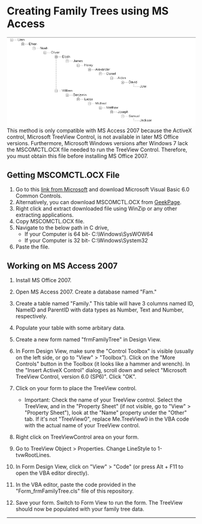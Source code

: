 # Creating Family Trees using MS Access
![Family Tree Image](/FamilyTree_Sample.png "This is how the family tree looks!")
This method is only compatible with MS Access 2007 because the ActiveX control, Microsoft TreeView Control, is not available in later MS Office versions. Furthermore, Microsoft Windows versions after Windows 7 lack the MSCOMCTL.OCX file needed to run the TreeView Control. Therefore, you must obtain this file before installing MS Office 2007.

## Getting MSCOMCTL.OCX File
1. Go to this [link from Microsoft](https://www.microsoft.com/en-us/download/details.aspx?id=10019) and download Microsoft Visual Basic 6.0 Common Controls.
2. Alternatively, you can download MSCOMCTL.OCX from [GeekPage](https://thegeekpage.com/wp-content/uploads/2020/05/mscomctl.zip).
3. Right click and extract downloaded file using WinZip or any other extracting applications.
4. Copy MSCOMCTL.OCX file.
5. Navigate to the below path in C drive,
   - If your Computer is 64 bit- C:\Windows\SysWOW64
   - If your Computer is 32 bit- C:\Windows\System32
6. Paste the file.

## Working on MS Access 2007
01. Install MS Office 2007.
02. Open MS Access 2007. Create a database named "Fam."
03. Create a table named "Family." This table will have 3 columns named ID, NameID and ParentID with data types as Number, Text and Number, respectively.
04. Populate your table with some arbitary data.
05. Create a new form named "frmFamilyTree" in Design View.
06. In Form Design View, make sure the "Control Toolbox" is visible (usually on the left side, or go to "View" > "Toolbox"). Click on the "More Controls" button in the Toolbox (it looks like a hammer and wrench). In the "Insert ActiveX Control" dialog, scroll down and select "Microsoft TreeView Control, version 6.0 (SP6)". Click "OK".

07. Click on your form to place the TreeView control.
    - Important: Check the name of your TreeView control. Select the TreeView, and in the "Property Sheet" (if not visible, go to "View" > "Property Sheet"), look at the "Name" property under the "Other" tab.  If it's not "TreeView0", replace Me.TreeView0 in the VBA code with the actual name of your TreeView control.

08. Right click on TreeViewControl area on your form.
09. Go to TreeView Object > Properties. Change LineStyle to 1-tvwRootLines.
10. In Form Design View, click on "View" > "Code" (or press Alt + F11 to open the VBA editor directly).
11. In the VBA editor, paste the code provided in the "Form_frmFamilyTree.cls" file of this repository.
12. Save your form. Switch to Form View to run the form. The TreeView should now be populated with your family tree data.

---